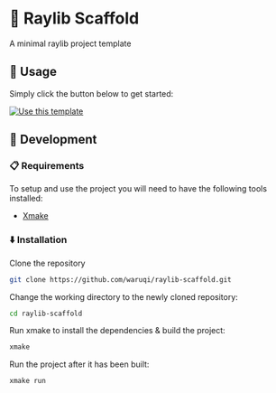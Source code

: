 # 🌱 Raylib Scaffold

A minimal raylib project template

## 🦄 Usage

Simply click the button below to get started:

[![Use this template](https://img.shields.io/badge/use%20this%20template-brightgreen.svg?longCache=true&style=for-the-badge)](https://github.com/waruqi/raylib-scaffold/generate)

## 🔨 Development

###  📋 Requirements

To setup and use the project you will need to have the following tools installed:
 - [Xmake](https://xmake.io/)

###  ⬇️ Installation

Clone the repository

```bash
git clone https://github.com/waruqi/raylib-scaffold.git
```

Change the working directory to the newly cloned repository:

```bash
cd raylib-scaffold
```

Run xmake to install the dependencies & build the project:

```bash
xmake
```

Run the project after it has been built:

```bash
xmake run
```
